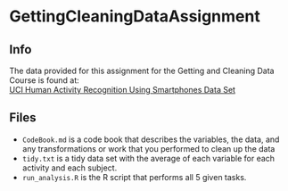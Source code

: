 # GettingCleaningDataAssignment
## Info
The data provided for this assignment for the Getting and Cleaning Data Course is found at:  
  [UCI Human Activity Recognition Using Smartphones Data Set](http://archive.ics.uci.edu/ml/datasets/Human+Activity+Recognition+Using+Smartphones)

## Files
+ `CodeBook.md` is a code book that describes the variables, the data, and any transformations or work that you performed to clean up the data
+ `tidy.txt` is a tidy data set with the average of each variable for each activity and each subject.
+ `run_analysis.R` is the R script that performs all 5 given tasks.
